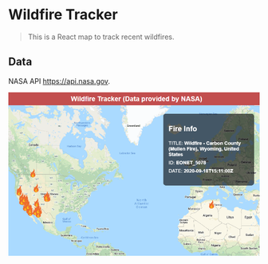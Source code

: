 # Wildfire Tracker

> This is a React map to track recent wildfires.


## Data
NASA API  https://api.nasa.gov. 

![](Example_Image.PNG)